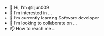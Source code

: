 - 👋 Hi, I’m @iljun009
- 👀 I’m interested in ...
- 🌱 I’m currently learning Software developer
- 💞️ I’m looking to collaborate on ...
- 📫 How to reach me ...

<!---
iljun009/iljun009 is a ✨ special ✨ repository 
You can click the Preview link to take a look at your changes.
--->
